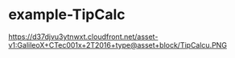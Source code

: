 # example-TipCalc
https://d37djvu3ytnwxt.cloudfront.net/asset-v1:GalileoX+CTec001x+2T2016+type@asset+block/TipCalcu.PNG
